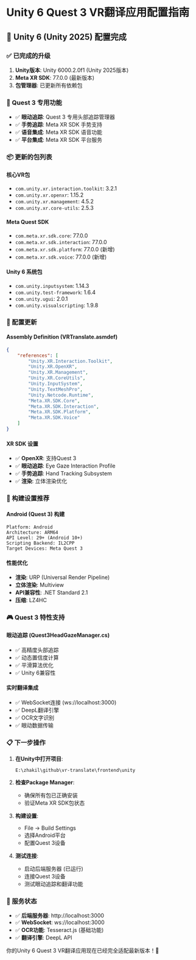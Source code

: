 # Unity 6 Quest 3 VR翻译应用配置指南

## 📱 Unity 6 (Unity 2025) 配置完成

### ✅ 已完成的升级
1. **Unity版本**: Unity 6000.2.0f1 (Unity 2025版本)
2. **Meta XR SDK**: 77.0.0 (最新版本)
3. **包管理器**: 已更新所有依赖包

### 🎯 Quest 3 专用功能
- ✅ **眼动追踪**: Quest 3 专用头部追踪管理器
- ✅ **手势追踪**: Meta XR SDK 手势支持
- ✅ **语音集成**: Meta XR SDK 语音功能
- ✅ **平台集成**: Meta XR SDK 平台服务

### 📦 更新的包列表

#### 核心VR包
- `com.unity.xr.interaction.toolkit`: 3.2.1
- `com.unity.xr.openxr`: 1.15.2
- `com.unity.xr.management`: 4.5.2
- `com.unity.xr.core-utils`: 2.5.3

#### Meta Quest SDK
- `com.meta.xr.sdk.core`: 77.0.0
- `com.meta.xr.sdk.interaction`: 77.0.0
- `com.meta.xr.sdk.platform`: 77.0.0 (新增)
- `com.meta.xr.sdk.voice`: 77.0.0 (新增)

#### Unity 6 系统包
- `com.unity.inputsystem`: 1.14.3
- `com.unity.test-framework`: 1.6.4
- `com.unity.ugui`: 2.0.1
- `com.unity.visualscripting`: 1.9.8

### 🔧 配置更新

#### Assembly Definition (VRTranslate.asmdef)
```json
{
    "references": [
        "Unity.XR.Interaction.Toolkit",
        "Unity.XR.OpenXR", 
        "Unity.XR.Management",
        "Unity.XR.CoreUtils",
        "Unity.InputSystem",
        "Unity.TextMeshPro",
        "Unity.Netcode.Runtime",
        "Meta.XR.SDK.Core",
        "Meta.XR.SDK.Interaction",
        "Meta.XR.SDK.Platform",
        "Meta.XR.SDK.Voice"
    ]
}
```

#### XR SDK 设置
- ✅ **OpenXR**: 支持Quest 3
- ✅ **眼动追踪**: Eye Gaze Interaction Profile
- ✅ **手势追踪**: Hand Tracking Subsystem
- ✅ **渲染**: 立体渲染优化

### 🚀 构建设置推荐

#### Android (Quest 3) 构建
```
Platform: Android
Architecture: ARM64
API Level: 29+ (Android 10+)
Scripting Backend: IL2CPP
Target Devices: Meta Quest 3
```

#### 性能优化
- **渲染**: URP (Universal Render Pipeline)
- **立体渲染**: Multiview
- **API兼容性**: .NET Standard 2.1
- **压缩**: LZ4HC

### 🎮 Quest 3 特性支持

#### 眼动追踪 (Quest3HeadGazeManager.cs)
- ✅ 高精度头部追踪
- ✅ 动态置信度计算
- ✅ 平滑算法优化
- ✅ Unity 6兼容性

#### 实时翻译集成
- ✅ WebSocket连接 (ws://localhost:3000)
- ✅ DeepL翻译引擎
- ✅ OCR文字识别
- ✅ 眼动数据传输

### 📋 下一步操作

1. **在Unity中打开项目**:
   ```
   E:\zhakil\github\vr-translate\frontend\unity
   ```

2. **检查Package Manager**:
   - 确保所有包已正确安装
   - 验证Meta XR SDK包状态

3. **构建设置**:
   - File → Build Settings
   - 选择Android平台
   - 配置Quest 3设备

4. **测试连接**:
   - 启动后端服务器 (已运行)
   - 连接Quest 3设备
   - 测试眼动追踪和翻译功能

### 🔗 服务状态
- ✅ **后端服务器**: http://localhost:3000
- ✅ **WebSocket**: ws://localhost:3000  
- ✅ **OCR功能**: Tesseract.js (基础功能)
- ✅ **翻译引擎**: DeepL API

你的Unity 6 Quest 3 VR翻译应用现在已经完全适配最新版本！🎉